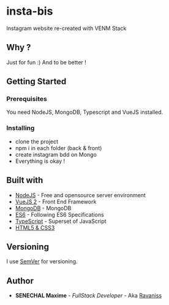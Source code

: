 # insta-bis
Instagram website re-created with VENM Stack

## Why ?

Just for fun :) And to be better !


## Getting Started
### Prerequisites

You need NodeJS, MongoDB, Typescript and VueJS installed.

### Installing

- clone the project
- npm i in each folder (back & front)
- create instagram bdd on Mongo
- Everything is okay !

## Built with

* [NodeJS](https://nodejs.org/en/) - Free and opensource server environment
* [VueJS 2](https://vuejs.org/) - Front End Framework
* [MongoDB](https://www.mongodb.com/) - MongoDB
* [ES6](http://es6-features.org/) - Following ES6 Specifications
* [TypeScript](https://www.typescriptlang.org/) - Superset of JavaScript
* [HTML5 & CSS3](https://openclassrooms.com/fr/courses/1603881-apprenez-a-creer-votre-site-web-avec-html5-et-css3)

## Versioning

I use [SemVer](http://semver.org/) for versioning.

## Author

* **SENECHAL Maxime** - *FullStack Developer* - Aka [Ravaniss](https://github.com/Ravaniss)